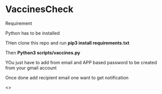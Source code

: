# VaccinesCheck

Requirement

Python has to be installed 

THen clone this repo and run **pip3 install requirements.txt**

Then **Python3 scripts/vaccines.py**

YOu just have to add from email and APP based password to be created from your gmail account

Once done add recipient email one want to get notification 



<<Feel Free to contirubute >>


